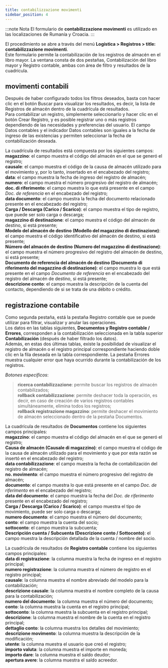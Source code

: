 ```yaml
---
title: contabilizzazione movimenti
sidebar_position: 4
---
```


:::note Nota
El formulario de **contabilizzazione movimenti** es utilizado en las localizaciones de Rumanía y Croacia.
:::

El procedimiento se abre a través del menú **Logística > Registros > title: contabilizzazione movimenti**.  
Este formulario permite la contabilización de los registros de almacén en el libro mayor. La ventana consta de dos pestañas, Contabilización del libro mayor y Registro contable, ambas con área de filtro y resultados de la cuadrícula.

## **movimenti contabili**

Después de haber configurado todos los filtros deseados, basta con hacer clic en el botón Buscar para visualizar los resultados, es decir, la lista de Registros de almacén dentro de la cuadrícula de resultados.  
Para contabilizar un registro, simplemente seleccionarlo y hacer clic en el botón Crear Registro, y es posible registrar uno o más registros dependiendo de las necesidades y preferencias del usuario. El campo Datos contables y el indicador Datos contables son iguales a la fecha de ingreso de las existencias y permiten seleccionar la fecha de contabilización deseada.

La cuadrícula de resultados está compuesta por los siguientes campos:  
**magazzino**: el campo muestra el código del almacén en el que se generó el registro;  
**causale**: el campo muestra el código de la causa de almacén utilizado para el movimiento y, por lo tanto, insertado en el encabezado del registro;  
**data**: el campo muestra la fecha de ingreso del registro de almacén;  
**numero**: el campo muestra el número progresivo del registro de almacén;  
**doc. di riferimento**: el campo muestra lo que está presente en el campo *Doc. de referencia* en el encabezado del registro;  
**data documento**: el campo muestra la fecha del documento relacionado presente en el encabezado del registro;  
**Carga / Descarga (Carico / Scarico)**: el campo muestra el tipo de registro, que puede ser solo carga o descarga;  
**magazzino di destinazione**: el campo muestra el código del almacén de destino, si está presente;  
**Modelo del almacén de destino (Modello del magazzino di destinazione)**: el campo muestra el código identificativo del almacén de destino, si está presente;  
**Número del almacén de destino (Numero del magazzino di destinazione)**: el campo muestra el número progresivo del registro del almacén de destino, si está presente;  
**Documento de referencia del almacén de destino (Documento di riferimento del magazzino di destinazione)**: el campo muestra lo que está presente en el campo *Documento de referencia* en el encabezado del registro del almacén de destino, si está presente;  
**descrizione conto**: el campo muestra la descripción de la cuenta del contacto, dependiendo de si se trata de una débito o crédito.  

## **registrazione contabile**

Como segunda pestaña, está la pestaña Registro contable que se puede utilizar para filtrar, visualizar y anular las operaciones.  
Los datos en las tablas siguientes, **Documentos y Registro contable / Errores**, corresponden a la contabilización seleccionada en la tabla superior **Contabilización** (después de haber filtrado los datos).  
Además, en estas dos últimas tablas, existe la posibilidad de visualizar el registro de almacén o el registro principal correspondiente haciendo doble clic en la fila deseada en la tabla correspondiente. La pestaña Errores muestra cualquier error que haya ocurrido durante la contabilización de los registros.  

*Botones específicos*:  
> **ricerca contabilizzazione**: permite buscar los registros de almacén contabilizados;  
> **rollback contabilizzazione**: permite deshacer toda la operación, es decir, en caso de creación de varios registros contables simultáneamente, elimina todos los registros;  
> **rollback registrazione magazzino**: permite deshacer el movimiento de almacén seleccionado dentro de la pestaña Documentos.  

La cuadrícula de resultados de **Documentos** contiene los siguientes campos principales:  
**magazzino**: el campo muestra el código del almacén en el que se generó el registro;  
**Causa de almacén (Causale di magazzino)**: el campo muestra el código de la causa de almacén utilizado para el movimiento y que por esta razón se insertó en el encabezado del registro;  
**data contabilizzazione**: el campo muestra la fecha de contabilización del registro de almacén;  
**no. movimento**: el campo muestra el número progresivo del registro de almacén;  
**documento**: el campo muestra lo que está presente en el campo *Doc. de riferimento* en el encabezado del registro;  
**data del documento**: el campo muestra la fecha del *Doc. de riferimento* presente en el encabezado del registro;  
**Carga / Descarga (Carico / Scarico)**: el campo muestra el tipo de movimiento, puede ser solo carga o descarga;  
**numero documento**: el campo muestra el número del documento;  
**conto**: el campo muestra la cuenta del socio;  
**sottoconto**: el campo muestra la subcuenta;  
**Descripción cuenta / Subcuenta (Descrizione conto / Sottoconto)**: el campo muestra la descripción detallada de la cuenta / nombre del socio.  

La cuadrícula de resultados de **Registro contable** contiene los siguientes campos principales:  
**data di registrazione**: la columna muestra la fecha de ingreso en el registro principal;  
**numero registrazione**: la columna muestra el número de registro en el registro principal;  
**causale**: la columna muestra el nombre abreviado del modelo para la contabilización;  
**descrizione causale**: la columna muestra el nombre completo de la causa para la contabilización;  
**numero del documento**: la columna muestra el número del documento;  
**conto**: la columna muestra la cuenta en el registro principal;  
**sottoconto**: la columna muestra la subcuenta en el registro principal;  
**descrizione**: la columna muestra el nombre de la cuenta en el registro principal;  
**dettaglio conto**: la columna muestra los detalles del movimiento;  
**descrizione movimento**: la columna muestra la descripción de la modificación;  
**utente**: la columna muestra el usuario que creó el registro;  
**importo valuta**: la columna muestra el importe en moneda;  
**importo dare**: la columna muestra el saldo deudor;  
**apertura avere**: la columna muestra el saldo acreedor.
